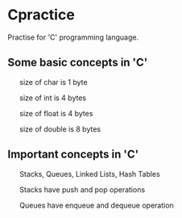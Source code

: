 # Cpractice
Practise for 'C' programming language.

## Some basic concepts in 'C'
<ol> size of char is 1 byte </ol>
<ol> size of int is 4 bytes </ol>
<ol> size of float is 4 bytes </ol>
<ol> size of double is 8 bytes </ol>

## Important concepts in 'C'
<ol> Stacks, Queues, Linked Lists, Hash Tables </ol>
<ol> Stacks have push and pop operations </ol>
<ol> Queues have enqueue and dequeue operation </ol>
